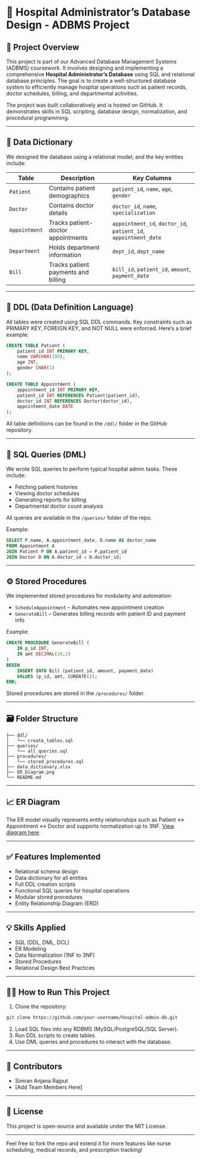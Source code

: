 # 🏥 Hospital Administrator’s Database Design - ADBMS Project

## 📘 Project Overview
This project is part of our Advanced Database Management Systems (ADBMS) coursework. It involves designing and implementing a comprehensive **Hospital Administrator’s Database** using SQL and relational database principles. The goal is to create a well-structured database system to efficiently manage hospital operations such as patient records, doctor schedules, billing, and departmental activities.

The project was built collaboratively and is hosted on GitHub. It demonstrates skills in SQL scripting, database design, normalization, and procedural programming.

---

## 📁 Data Dictionary
We designed the database using a relational model, and the key entities include:

| Table         | Description                          | Key Columns                          |
|---------------|--------------------------------------|---------------------------------------|
| `Patient`     | Contains patient demographics        | `patient_id`, `name`, `age`, `gender` |
| `Doctor`      | Contains doctor details              | `doctor_id`, `name`, `specialization` |
| `Appointment` | Tracks patient-doctor appointments   | `appointment_id`, `doctor_id`, `patient_id`, `appointment_date` |
| `Department`  | Holds department information         | `dept_id`, `dept_name`                |
| `Bill`        | Tracks patient payments and billing  | `bill_id`, `patient_id`, `amount`, `payment_date` |

---

## 🧱 DDL (Data Definition Language)
All tables were created using SQL DDL commands. Key constraints such as PRIMARY KEY, FOREIGN KEY, and NOT NULL were enforced. Here’s a brief example:

```sql
CREATE TABLE Patient (
    patient_id INT PRIMARY KEY,
    name VARCHAR(100),
    age INT,
    gender CHAR(1)
);

CREATE TABLE Appointment (
    appointment_id INT PRIMARY KEY,
    patient_id INT REFERENCES Patient(patient_id),
    doctor_id INT REFERENCES Doctor(doctor_id),
    appointment_date DATE
);
```

All table definitions can be found in the `/ddl/` folder in the GitHub repository.

---

## 📌 SQL Queries (DML)
We wrote SQL queries to perform typical hospital admin tasks. These include:

- Fetching patient histories
- Viewing doctor schedules
- Generating reports for billing
- Departmental doctor count analysis

All queries are available in the `/queries/` folder of the repo.

Example:
```sql
SELECT P.name, A.appointment_date, D.name AS doctor_name
FROM Appointment A
JOIN Patient P ON A.patient_id = P.patient_id
JOIN Doctor D ON A.doctor_id = D.doctor_id;
```

---

## ⚙️ Stored Procedures
We implemented stored procedures for modularity and automation:

- `ScheduleAppointment` – Automates new appointment creation
- `GenerateBill` – Generates billing records with patient ID and payment info

Example:
```sql
CREATE PROCEDURE GenerateBill (
    IN p_id INT,
    IN amt DECIMAL(10,2)
)
BEGIN
    INSERT INTO Bill (patient_id, amount, payment_date)
    VALUES (p_id, amt, CURDATE());
END;
```

Stored procedures are stored in the `/procedures/` folder.

---

## 🗃️ Folder Structure
```
├── ddl/
│   └── create_tables.sql
├── queries/
│   └── all_queries.sql
├── procedures/
│   └── stored_procedures.sql
├── data_dictionary.xlsx
├── ER_Diagram.png
└── README.md
```

---

## 📈 ER Diagram
The ER model visually represents entity relationships such as Patient ↔ Appointment ↔ Doctor and supports normalization up to 3NF. [View diagram here](./ER_Diagram.png).

---

## ✅ Features Implemented
- Relational schema design
- Data dictionary for all entities
- Full DDL creation scripts
- Functional SQL queries for hospital operations
- Modular stored procedures
- Entity Relationship Diagram (ERD)

---

## 💡 Skills Applied
- SQL (DDL, DML, DCL)
- ER Modeling
- Data Normalization (1NF to 3NF)
- Stored Procedures
- Relational Design Best Practices

---

## 👨‍💻 How to Run This Project
1. Clone the repository:
```bash
git clone https://github.com/your-username/hospital-admin-db.git
```
2. Load SQL files into any RDBMS (MySQL/PostgreSQL/SQL Server).
3. Run DDL scripts to create tables.
4. Use DML queries and procedures to interact with the database.

---

## 📩 Contributors
- Simran Anjana Rajput
- [Add Team Members Here]

---

## 📌 License
This project is open-source and available under the MIT License.

---

Feel free to fork the repo and extend it for more features like nurse scheduling, medical records, and prescription tracking!

